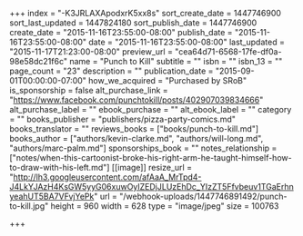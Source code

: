 +++
index = "-K3JRLAXApodxrK5xx8s"
sort_create_date = 1447746900
sort_last_updated = 1447824180
sort_publish_date = 1447746900
create_date = "2015-11-16T23:55:00-08:00"
publish_date = "2015-11-16T23:55:00-08:00"
date = "2015-11-16T23:55:00-08:00"
last_updated = "2015-11-17T21:23:00-08:00"
preview_url = "cea64d71-6568-17fe-df0a-98e58dc21f6c"
name = "Punch to Kill"
subtitle = ""
isbn = ""
isbn_13 = ""
page_count = "23"
description = ""
publication_date = "2015-09-01T00:00:00-07:00"
how_we_acquired = "Purchased by SRoB"
is_sponsorship = false
alt_purchase_link = "https://www.facebook.com/punchtokill/posts/402907039834666"
alt_purchase_label = ""
ebook_purchase = ""
alt_ebook_label = ""
category = ""
books_publisher = "publishers/pizza-party-comics.md"
books_translator = ""
reviews_books = ["books/punch-to-kill.md"]
books_author = ["authors/kevin-clarke.md", "authors/will-long.md", "authors/marc-palm.md"]
sponsorships_book = ""
notes_relationship = ["notes/when-this-cartoonist-broke-his-right-arm-he-taught-himself-how-to-draw-with-his-left.md"]
[[image]]
resize_url = "http://lh3.googleusercontent.com/afAaA_MrTpd4-J4LkYJAzH4KsGW5yyG06xuwOyIZEDjJLUzEhDc_YIzZT5Ffvbeuv1TGaErhnyeahUT5BA7VFvjYePk"
url = "/webhook-uploads/1447746891492/punch-to-kill.jpg"
height = 960
width = 628
type = "image/jpeg"
size = 100763

+++
